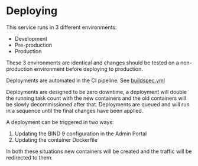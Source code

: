 # Deploying

This service runs in 3 different environments:

- Development
- Pre-production
- Production

These 3 environments are identical and changes should be tested on a non-production environment before deploying to production.

Deployments are automated in the CI pipeline. See [buildspec.yml](/buildspec.yml)

Deployments are designed to be zero downtime, a deployment will double the running task count with the new containers and the old containers will be slowly decommissioned after that.
Deployments are queued and will run in a sequence until the final changes have been applied.

A deployment can be triggered in two ways:

1. Updating the BIND 9 configuration in the Admin Portal
2. Updating the container Dockerfile

In both these situations new containers will be created and the traffic will be redirected to them.
